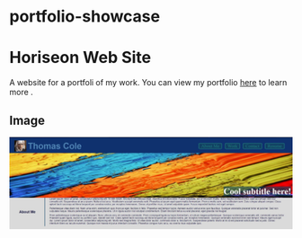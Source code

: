 # portfolio-showcase

# Horiseon Web Site

A website for a portfoli of my work.  You can view my portfolio [here](https://caeldeth.github.io/portfolio-showcase/) to learn more .

## Image
![Porfolio preview](./assets/images/preview.JPG "Porfolio Website preview")
